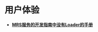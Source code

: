 # 用户体验<a name="ZH-CN_TOPIC_0168546838"></a>

-   **[MRS服务的开发指南中没有Loader的手册](MRS服务的开发指南中没有Loader的手册.md)**  


